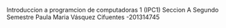 Introduccion a programcion de computadoras 1 (IPC1)
Seccion A
Segundo Semestre
Paula Maria Vásquez Cifuentes
-201314745
